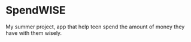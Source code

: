 SpendWISE
=========

My summer project, app that help teen spend the amount of money they have with them wisely. 
